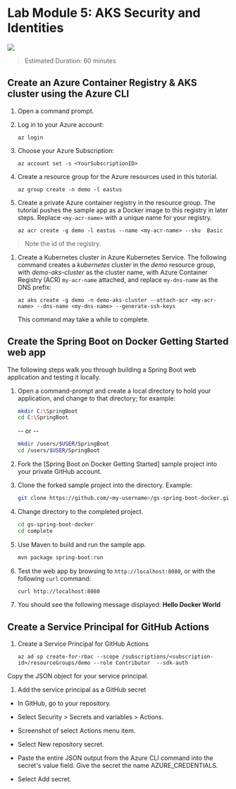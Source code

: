 # Lab Module 5: AKS Security and Identities

![](../content/lab5b-title.png)
> Estimated Duration: 60 minutes  

## Create an Azure Container Registry & AKS cluster using the Azure CLI

1. Open a command prompt.

1. Log in to your Azure account:

   ```azurecli
   az login
   ```

1. Choose your Azure Subscription:

   ```azurecli
   az account set -s <YourSubscriptionID>
   ```

1. Create a resource group for the Azure resources used in this tutorial.

   ```azurecli
   az group create -n demo -l eastus
   ```

1. Create a private Azure container registry in the resource group. The tutorial pushes the sample app as a Docker image to this registry in later steps. Replace `<my-acr-name>` with a unique name for your registry.

   ```azurecli
   az acr create -g demo -l eastus --name <my-acr-name> --sku  Basic
   ```

  > Note the id of the registry.

1. Create a Kubernetes cluster in Azure Kubernetes Service. The following command creates a *kubernetes* cluster in the *demo* resource group, with *demo-aks-cluster* as the cluster name, with Azure Container Registry (ACR) `my-acr-name` attached, and replace `my-dns-name` as the DNS prefix:

   ```azurecli
   az aks create -g demo -n demo-aks-cluster --attach-acr <my-acr-name> --dns-name <my-dns-name> --generate-ssh-keys
   ```

   This command may take a while to complete.

## Create the Spring Boot on Docker Getting Started web app

The following steps walk you through building a Spring Boot web application and testing it locally.

1. Open a command-prompt and create a local directory to hold your application, and change to that directory; for example:

   ```bash
   mkdir C:\SpringBoot
   cd C:\SpringBoot
   ```

   -- or --

   ```bash
   mkdir /users/$USER/SpringBoot
   cd /users/$USER/SpringBoot
   ```

1. Fork the [Spring Boot on Docker Getting Started] sample project into your private GitHub account.

1. Clone the forked sample project into the directory. Example:

   ```bash
   git clone https://github.com/<my-username>/gs-spring-boot-docker.git
   ```

1. Change directory to the completed project.

   ```bash
   cd gs-spring-boot-docker
   cd complete
   ```

1. Use Maven to build and run the sample app.

   ```bash
   mvn package spring-boot:run
   ```

1. Test the web app by browsing to `http://localhost:8080`, or with the following `curl` command:

   ```bash
   curl http://localhost:8080
   ```

1. You should see the following message displayed: **Hello Docker World**

## Create a Service Principal for GitHub Actions

1. Create a Service Principal for GitHub Actions

   ```azurecli
   az ad sp create-for-rbac --scope /subscriptions/<subscription-id>/resourceGroups/demo --role Contributor  --sdk-auth
   ```

  Copy the JSON object for your service principal.

1. Add the service principal as a GitHub secret

- In GitHub, go to your repository.

- Select Security > Secrets and variables > Actions.

- Screenshot of select Actions menu item.

- Select New repository secret.

- Paste the entire JSON output from the Azure CLI command into the secret's value field. Give the secret the name AZURE_CREDENTIALS.

- Select Add secret.
